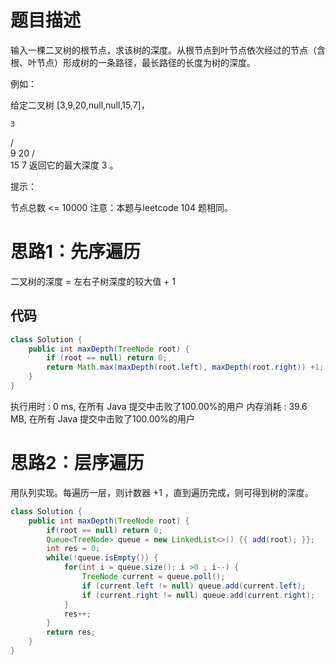 # 题目描述
输入一棵二叉树的根节点，求该树的深度。从根节点到叶节点依次经过的节点（含根、叶节点）形成树的一条路径，最长路径的长度为树的深度。

例如：

给定二叉树 [3,9,20,null,null,15,7]，

    3
   / \
  9  20
    /  \
   15   7
返回它的最大深度 3 。

 

提示：

节点总数 <= 10000
注意：本题与leetcode 104 题相同。

# 思路1：先序遍历
二叉树的深度 = 左右子树深度的较大值 + 1

## 代码

```java
class Solution {
    public int maxDepth(TreeNode root) {
        if (root == null) return 0;
        return Math.max(maxDepth(root.left), maxDepth(root.right)) +1; 
    }
}
```
执行用时 :
0 ms, 在所有 Java 提交中击败了100.00%的用户
内存消耗 :
39.6 MB, 在所有 Java 提交中击败了100.00%的用户

# 思路2：层序遍历
用队列实现。每遍历一层，则计数器 +1 ，直到遍历完成，则可得到树的深度。
```java
class Solution {
    public int maxDepth(TreeNode root) {
        if(root == null) return 0;
        Queue<TreeNode> queue = new LinkedList<>() {{ add(root); }};
        int res = 0;
        while(!queue.isEmpty()) {
        	for(int i = queue.size(); i >0 ; i--) {
        		TreeNode current = queue.poll();
        		if (current.left != null) queue.add(current.left);
        		if (current.right != null) queue.add(current.right);
        	}
            res++;
        }
        return res;
    }
}

```